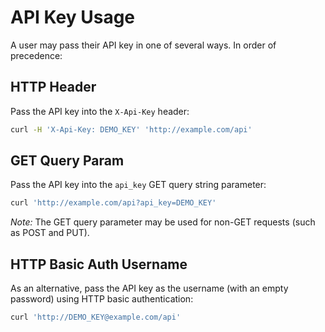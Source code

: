 # API Key Usage

A user may pass their API key in one of several ways. In order of precedence:

## HTTP Header

Pass the API key into the `X-Api-Key` header:

```bash
curl -H 'X-Api-Key: DEMO_KEY' 'http://example.com/api'
```

## GET Query Param

Pass the API key into the `api_key` GET query string parameter:

```bash
curl 'http://example.com/api?api_key=DEMO_KEY'
```

_Note:_ The GET query parameter may be used for non-GET requests (such as POST and PUT).

## HTTP Basic Auth Username

As an alternative, pass the API key as the username (with an empty password) using HTTP basic authentication:

```bash
curl 'http://DEMO_KEY@example.com/api'
```

